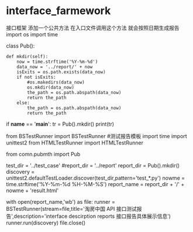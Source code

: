 # interface_farmework
接口框架
添加一个公共方法  在入口文件调用这个方法  就会按照日期生成报告
import os
import time

class Pub():

    def mkdir(self):
        now = time.strftime('%Y-%m-%d')
        data_now = '../report/' + now
        isExits = os.path.exists(data_now)
        if not isExits:
            #os.makedirs(data_now)
            os.mkdir(data_now)
            the_path = os.path.abspath(data_now)
            return the_path
        else:
            the_path = os.path.abspath(data_now)
            return the_path

if __name__ == '__main__':
    tr = Pub().mkdir()
    print(tr)





from BSTestRunner import BSTestRunner  #测试报告模板
import time
import unittest2
from HTMLTestRunner import HTMLTestRunner

from comn.pubmth import Pub


test_dir = '../test_case'
#report_dir = '../report'
report_dir = Pub().mkdir()
discovery = unittest2.defaultTestLoader.discover(test_dir,pattern='test_*.py')
nowme = time.strftime('%Y-%m-%d %H-%M-%S')
report_name = report_dir + '/' + nowme + 'result.html'

with open(report_name,'wb') as file:
    runner = BSTestRunner(stream=file,title='淘房中国 API 接口测试报告',description='interface descirption reports 接口报告具体展示信息')
    runner.run(discovery)
    file.close()
